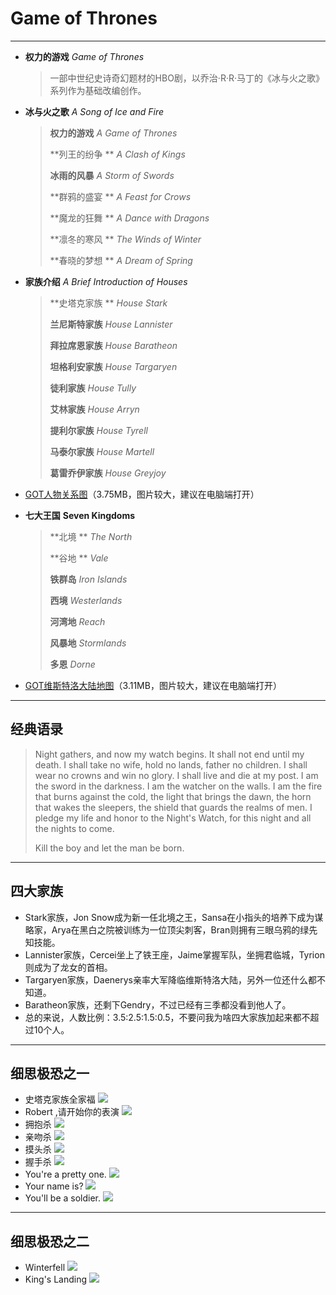 #  Game of Thrones

----------------------------------
- **权力的游戏**       *Game of Thrones*

  > 一部中世纪史诗奇幻题材的HBO剧，以乔治·R·R·马丁的《冰与火之歌》系列作为基础改编创作。

- **冰与火之歌**        *A Song of Ice and Fire*

  > **权力的游戏**     *A Game of Thrones*
  >
  > **列王的纷争 **     *A Clash of Kings*
  >
  > **冰雨的风暴**      *A Storm of Swords*
  >
  > **群鸦的盛宴 **     *A Feast for Crows*
  >
  > **魔龙的狂舞 **     *A Dance with Dragons*
  >
  > **凛冬的寒风 **    *The Winds of Winter*
  >
  > **春晓的梦想 **     *A Dream of Spring*

- **家族介绍**      *A Brief Introduction of  Houses*

  > **史塔克家族 **         *House Stark*
  >
  > **兰尼斯特家族**       *House Lannister*
  >
  > **拜拉席恩家族**       *House Baratheon*
  >
  > **坦格利安家族**       *House Targaryen*
  >
  > **徒利家族**               *House Tully*
  >
  > **艾林家族**               *House Arryn*
  >
  > **提利尔家族**           *House Tyrell*
  >
  > **马泰尔家族**           *House Martell*
  >
  > **葛雷乔伊家族**       *House Greyjoy*
*   [GOT人物关系图](Character_Tree.jpg)（3.75MB，图片较大，建议在电脑端打开）<br>

*   **七大王国**      **Seven Kingdoms**

    > **北境 **          *The North*
    >
    > **谷地 **          *Vale*
    >
    > **铁群岛**       *Iron Islands*
    >
    > **西境**          *Westerlands*
    >
    > **河湾地**      *Reach*
    >
    > **风暴地**      *Stormlands*
    >
    > **多恩**          *Dorne*

* [GOT维斯特洛大陆地图](Map_of_Westeros.jpg)（3.11MB，图片较大，建议在电脑端打开）

-----------------------------

## 经典语录

> Night gathers, and now my watch begins. It shall not end until my death. I shall take no wife, hold no lands, father no children. I shall wear no crowns and win no glory. I shall live and die at my post. I am the sword in the darkness. I am the watcher on the walls. I am the fire that burns against the cold, the light that brings the dawn, the horn that wakes the sleepers, the shield that guards the realms of men. I pledge my life and honor to the Night's Watch, for this night and all the nights to come.  <br>
>
> Kill the boy and let the man be born.<br>

-----------

## 四大家族

* Stark家族，Jon Snow成为新一任北境之王，Sansa在小指头的培养下成为谋略家，Arya在黑白之院被训练为一位顶尖刺客，Bran则拥有三眼乌鸦的绿先知技能。
* Lannister家族，Cercei坐上了铁王座，Jaime掌握军队，坐拥君临城，Tyrion则成为了龙女的首相。
* Targaryen家族，Daenerys亲率大军降临维斯特洛大陆，另外一位还什么都不知道。
* Baratheon家族，还剩下Gendry，不过已经有三季都没看到他人了。
* 总的来说，人数比例：3.5:2.5:1.5:0.5，不要问我为啥四大家族加起来都不超过10个人。

------------------------------

## 细思极恐之一
* 史塔克家族全家福
  ![](/Pictures/1.jpg)
* Robert ,请开始你的表演
  ![](/Pictures/2.jpg)
* 拥抱杀
  ![](/Pictures/3.jpg)
* 亲吻杀
  ![](/Pictures/4.jpg)
* 摸头杀
  ![](/Pictures/5.jpg)
* 握手杀
  ![](/Pictures/6.jpg)
* You're a pretty one.
  ![](/Pictures/7.jpg)
* Your name is?
  ![](/Pictures/8.jpg)
* You'll be a soldier.
  ![](/Pictures/9.jpg)

--------------------------

## 细思极恐之二
* Winterfell
  ![](/Pictures/10.jpg)
* King's Landing
  ![](/Pictures/11.jpg)